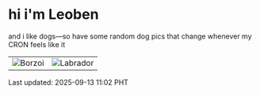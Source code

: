 # hi i'm Leoben

and i like dogs—so have some random dog pics that change whenever my CRON feels like it

|  |  |
|--------|----------|
| ![Borzoi](https://random-dog-vercel.vercel.app/api/random-borzoi?v=1757732539) | ![Labrador](https://random-dog-vercel.vercel.app/api/random-labrador?v=1757732539) |

Last updated: 2025-09-13 11:02 PHT
